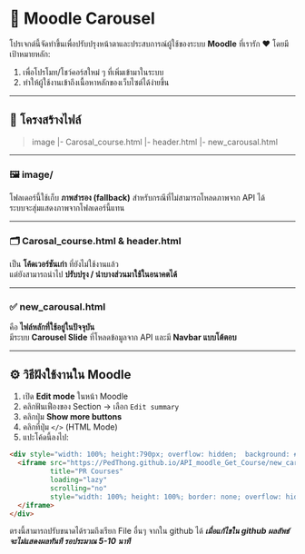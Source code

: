 # 🎡 Moodle Carousel

โปรเจกต์นี้จัดทำขึ้นเพื่อปรับปรุงหน้าตาและประสบการณ์ผู้ใช้ของระบบ **Moodle** ที่เรารัก ❤️ โดยมีเป้าหมายหลัก:

1. เพื่อโปรโมท/โชว์คอร์สใหม่ ๆ ที่เพิ่มเข้ามาในระบบ
2. ทำให้ผู้ใช้งานเข้าถึงเนื้อหาหลักของเว็บไซต์ได้ง่ายขึ้น

---

## 📁 โครงสร้างไฟล์


> image 
|- Carosal_course.html
|- header.html
|- new_carousal.html



---

### 🖼️ image/

โฟลเดอร์นี้ใช้เก็บ **ภาพสำรอง (fallback)** สำหรับกรณีที่ไม่สามารถโหลดภาพจาก API ได้  
ระบบจะสุ่มแสดงภาพจากโฟลเดอร์นี้แทน

---

### 🗂️ Carosal_course.html & header.html

เป็น **โค้ดเวอร์ชันเก่า** ที่ยังไม่ใช้งานแล้ว  
แต่ยังสามารถนำไป **ปรับปรุง / นำบางส่วนมาใช้ในอนาคตได้**

---

### ✅ new_carousal.html

คือ **ไฟล์หลักที่ใช้อยู่ในปัจจุบัน**  
มีระบบ **Carousel Slide** ที่โหลดข้อมูลจาก API และมี **Navbar แบบโต้ตอบ**

---

## ⚙️ วิธีฝังใช้งานใน Moodle

1. เปิด **Edit mode** ในหน้า Moodle
2. คลิกฟันเฟืองของ Section → เลือก `Edit summary`
3. คลิกปุ่ม **Show more buttons**
4. คลิกที่ปุ่ม `</>` (HTML Mode)
5. แปะโค้ดนี้ลงไป:

```html
<div style="width: 100%; height:790px; overflow: hidden;  background: #f8f9fa; font-family: -apple-system, BlinkMacSystemFont, 'Segoe UI', sans-serif;">
  <iframe src="https://PedThong.github.io/API_moodle_Get_Course/new_carousal.html"
          title="PR Courses"
          loading="lazy"
          scrolling="no"
          style="width: 100%; height: 100%; border: none; overflow: hidden;">
  </iframe>
</div>
```

ตรงนี้สามารถปรับขนาดได้รวมถึงเรียก File อื่นๆ จากใน github ได้ ***เมื่อแก้ไขใน github ผลลัพธ์จะไม่แสดงผลทันที รอประมาณ 5-10 นาที***





